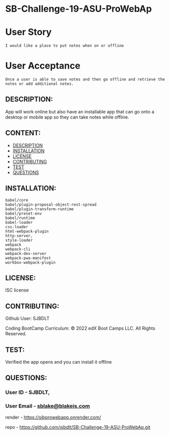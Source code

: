 # SB-Challenge-19-ASU-ProWebAp

# User Story

    I would like a place to put notes when on or offline

# User Acceptance

    Once a user is able to save notes and then go offline and retrieve the notes or add additional notes.

## DESCRIPTION:

   App will work online but also have an installable app that can go onto a desktop or mobile app so they can take notes while offline.

## CONTENT:

* [DESCRIPTION](#description)
* [INSTALLATION](#installation)
* [LICENSE](#license)
* [CONTRIBUTING](#contributing)
* [TEST](#test)
* [QUESTIONS](#questions)

## INSTALLATION:

    babel/core
    babel/plugin-proposal-object-rest-spread
    babel/plugin-transform-runtime
    babel/preset-env
    babel/runtime
    babel-loader
    css-loader
    html-webpack-plugin
    http-server,
    style-loader
    webpack 
    webpack-cli
    webpack-dev-server
    webpack-pwa-manifest
    workbox-webpack-plugin

## LICENSE:

ISC license

## CONTRIBUTING:

Github User: SJBDLT


Coding BootCamp Curriculum:
© 2022 edX Boot Camps LLC. All Rights Reserved.

## TEST:

Verified the app opens and you can install it offline

## QUESTIONS:

### User ID - SJBDLT,
### User Email - sblake@blakeis.com

render - https://sjbprowebapp.onrender.com/

repo - https://github.com/sjbdlt/SB-Challenge-19-ASU-ProWebAp.git


